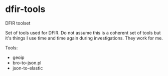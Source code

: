 # dfir-tools
DFIR toolset

Set of tools used for DFIR. Do not assume this is a coherent set of tools but it's things I use time and time again during investigations. They work for me.

Tools:
- geoip
- bro-to-json.pl
- json-to-elastic

